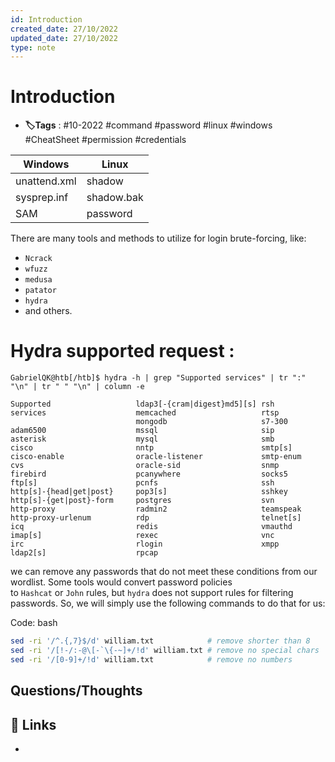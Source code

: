 ```yaml
---
id: Introduction
created_date: 27/10/2022
updated_date: 27/10/2022
type: note
---
```


#  Introduction
- **🏷️Tags** :  #10-2022 #command #password #linux #windows #CheatSheet #permission #credentials 


| **Windows** | **Linux** |
| ------------- | ----------- |
| unattend.xml  | shadow       |
 |sysprep.inf|shadow.bak|
|SAM|password|


There are many tools and methods to utilize for login brute-forcing, like:

-   `Ncrack`
-   `wfuzz`
-   `medusa`
-   `patator`
-   `hydra`
-   and others.

# Hydra supported request : 
```shell-session
GabrielQK@htb[/htb]$ hydra -h | grep "Supported services" | tr ":" "\n" | tr " " "\n" | column -e

Supported			        ldap3[-{cram|digest}md5][s]	rsh
services			        memcached					rtsp
				            mongodb						s7-300
adam6500			        mssql						sip
asterisk			        mysql						smb
cisco				        nntp						smtp[s]
cisco-enable		        oracle-listener				smtp-enum
cvs				            oracle-sid					snmp
firebird			        pcanywhere					socks5
ftp[s]				        pcnfs						ssh
http[s]-{head|get|post}		pop3[s]						sshkey
http[s]-{get|post}-form		postgres					svn
http-proxy		        	radmin2						teamspeak
http-proxy-urlenum		    rdp				  		    telnet[s]
icq				            redis						vmauthd
imap[s]		        		rexec						vnc
irc				            rlogin						xmpp
ldap2[s]		        	rpcap
```

we can remove any passwords that do not meet these conditions from our wordlist. Some tools would convert password policies to `Hashcat` or `John` rules, but `hydra` does not support rules for filtering passwords. So, we will simply use the following commands to do that for us:

Code: bash

```bash
sed -ri '/^.{,7}$/d' william.txt            # remove shorter than 8
sed -ri '/[!-/:-@\[-`\{-~]+/!d' william.txt # remove no special chars
sed -ri '/[0-9]+/!d' william.txt            # remove no numbers
```

## Questions/Thoughts


## 🔗 Links
- 